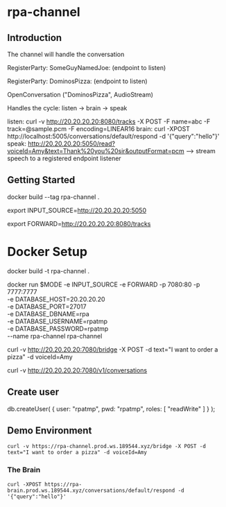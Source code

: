 # rpa-channel

## Introduction

The channel will handle the conversation

RegisterParty:
SomeGuyNamedJoe: (endpoint to listen)

RegisterParty:
DominosPizza: (endpoint to listen)


OpenConversation ("DominosPizza", AudioStream)

Handles the cycle: listen -> brain -> speak

listen: curl -v http://20.20.20.20:8080/tracks -X POST -F name=abc -F track=@sample.pcm -F encoding=LINEAR16
brain: curl -XPOST http://localhost:5005/conversations/default/respond -d '{"query":"hello"}'
speak: http://20.20.20.20:5050/read?voiceId=Amy&text=Thank%20you%20sir&outputFormat=pcm
--> stream speech to a registered endpoint listener


## Getting Started

docker build --tag rpa-channel .



export INPUT_SOURCE=http://20.20.20.20:5050

export FORWARD=http://20.20.20.20:8080/tracks


# Docker Setup

docker build -t rpa-channel .

docker run $MODE -e INPUT_SOURCE -e FORWARD -p 7080:80 -p 7777:7777 \
-e DATABASE_HOST=20.20.20.20 \
-e DATABASE_PORT=27017 \
-e DATABASE_DBNAME=rpa \
-e DATABASE_USERNAME=rpatmp \
-e DATABASE_PASSWORD=rpatmp \
--name rpa-channel rpa-channel


curl -v http://20.20.20.20:7080/bridge -X POST -d text="I want to order a pizza" -d voiceId=Amy

curl -v http://20.20.20.20:7080/v1/conversations


## Create user

db.createUser(
    {
        user: "rpatmp",
        pwd: "rpatmp",
        roles: [ "readWrite" ]
    }
);


## Demo Environment

```
curl -v https://rpa-channel.prod.ws.189544.xyz/bridge -X POST -d text="I want to order a pizza" -d voiceId=Amy
```

### The Brain
```
curl -XPOST https://rpa-brain.prod.ws.189544.xyz/conversations/default/respond -d '{"query":"hello"}'
```

